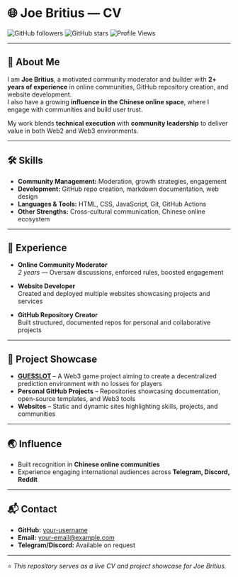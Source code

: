 # 🌐 Joe Britius — CV

![GitHub followers](https://img.shields.io/github/followers/your-username?style=social)
![GitHub stars](https://img.shields.io/github/stars/your-username?style=social)
![Profile Views](https://komarev.com/ghpvc/?username=your-username&color=blue)

---

## 👋 About Me
I am **Joe Britius**, a motivated community moderator and builder with **2+ years of experience** in online communities, GitHub repository creation, and website development.  
I also have a growing **influence in the Chinese online space**, where I engage with communities and build user trust.  

My work blends **technical execution** with **community leadership** to deliver value in both Web2 and Web3 environments.

---

## 🛠️ Skills
- **Community Management:** Moderation, growth strategies, engagement  
- **Development:** GitHub repo creation, markdown documentation, web design  
- **Languages & Tools:** HTML, CSS, JavaScript, Git, GitHub Actions  
- **Other Strengths:** Cross-cultural communication, Chinese online ecosystem  

---

## 💼 Experience
- **Online Community Moderator**  
  *2 years* — Oversaw discussions, enforced rules, boosted engagement  

- **Website Developer**  
  Created and deployed multiple websites showcasing projects and services  

- **GitHub Repository Creator**  
  Built structured, documented repos for personal and collaborative projects  

---

## 🚀 Project Showcase
- **[GUESSLOT](#)** – A Web3 game project aiming to create a decentralized prediction environment with no losses for players  
- **Personal GitHub Projects** – Repositories showcasing documentation, open-source templates, and Web3 tools  
- **Websites** – Static and dynamic sites highlighting skills, projects, and communities  

---

## 🌏 Influence
- Built recognition in **Chinese online communities**  
- Experience engaging international audiences across **Telegram, Discord, Reddit**  

---

## 📬 Contact
- **GitHub:** [your-username](https://github.com/your-username)  
- **Email:** your-email@example.com  
- **Telegram/Discord:** Available on request  

---

⭐️ *This repository serves as a live CV and project showcase for Joe Britius.*


